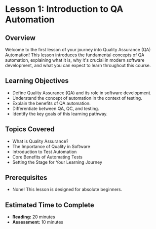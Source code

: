 # Lesson 1: Introduction to QA Automation

## Overview

Welcome to the first lesson of your journey into Quality Assurance (QA) Automation! This lesson introduces the fundamental concepts of QA automation, explaining what it is, why it's crucial in modern software development, and what you can expect to learn throughout this course.

## Learning Objectives

- Define Quality Assurance (QA) and its role in software development.
- Understand the concept of automation in the context of testing.
- Explain the benefits of QA automation.
- Differentiate between QA, QC, and testing.
- Identify the key goals of this learning pathway.

## Topics Covered

- What is Quality Assurance?
- The Importance of Quality in Software
- Introduction to Test Automation
- Core Benefits of Automating Tests
- Setting the Stage for Your Learning Journey

## Prerequisites

- None! This lesson is designed for absolute beginners.

## Estimated Time to Complete

- **Reading:** 20 minutes
- **Assessment:** 10 minutes